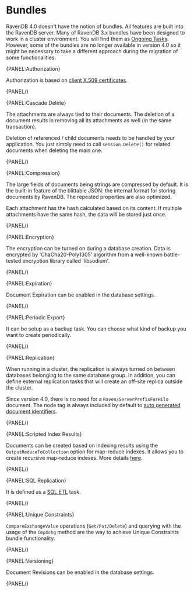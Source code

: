 ﻿# Bundles

RavenDB 4.0 doesn't have the notion of bundles. All features are built into the RavenDB server. Many of RavenDB 3.x bundles have been designed to work in a cluster environment. You will find them as [Ongoing Tasks](). However, some of the bundles are no longer available in version 4.0 so it might be necessary to take a different approach during the migration of some functionalities. 

{PANEL:Authorization}

Authorization is based on [client X.509 certificates](../../server/security/authorization/security-clearance-and-permissions).

{PANEL/}

{PANEL:Cascade Delete}

The attachments are always tied to their documents. The deletion of a document results in removing all its attachments as well (in the same transaction).

Deletion of referenced / child documents needs to be handled by your application. You just simply need to call `session.Delete()` for related documents when deleting the main one.

{PANEL/}

{PANEL:Compression}

The large fields of documents being strings are compressed by default. It is the built-in feature of the blittable JSON: the internal format for storing documents by RavenDB. The repeated properties are also optimized.

Each attachment has the hash calculated based on its content. If multiple attachments have the same hash, the data will be stored just once.

{PANEL/}

{PANEL:Encryption}

The encryption can be turned on during a database creation. Data is encrypted by 'ChaCha20-Poly1305' algorithm from a well-known battle-tested encryption library called 'libsodium'.

{PANEL/}

{PANEL:Expiration}

Document Expiration can be enabled in the database settings.

{PANEL/}

{PANEL:Periodic Export}

It can be setup as a backup task. You can choose what kind of backup you want to create periodically.

{PANEL/}

{PANEL:Replication}

When running in a cluster, the replication is always turned on between databases belonging to the same database group. In addition, you can define external replication tasks that will create an off-site replica outside the cluster.

Since version 4.0, there is no need for a `Raven/ServerPrefixForHilo` document. The node tag is always included by default to [auto generated document identifiers](../../client-api/document-identifiers/working-with-document-identifiers#autogenerated-ids).

{PANEL/}

{PANEL:Scripted Index Results}

Documents can be created based on indexing results using the `OutputReduceToCollection` option for map-reduce indexes. It allows you to create recursive map-reduce indexes. More details [here](../../indexes/map-reduce-indexes#reduce-results-as-artificial-documents).

{PANEL/}

{PANEL:SQL Replication}

It is defined as a [SQL ETL](../../server/ongoing-tasks/etl/sql) task.

{PANEL/}

{PANEL:Unique Constraints}

`CompareExchangeValue` operations (`Get/Put/Delete`) and querying with the usage of the `CmpXchg` method are the way to achieve Unique Constraints bundle functionality.

{PANEL/}

{PANEL:Versioning}

Document Revisions can be enabled in the database settings.

{PANEL/}
